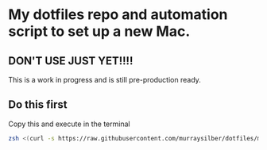 # My dotfiles repo and automation script to set up a new Mac.

## DON'T USE JUST YET!!!!

This is a work in progress and is still pre-production ready.

## Do this first

Copy this and execute in the terminal

```sh
zsh <(curl -s https://raw.githubusercontent.com/murraysilber/dotfiles/main/bootstrap.sh) --branch main

```
